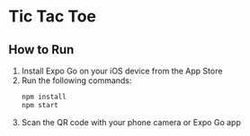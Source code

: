 # Tic Tac Toe

## How to Run

1. Install Expo Go on your iOS device from the App Store
2. Run the following commands:
   ```bash
   npm install
   npm start
   ```
3. Scan the QR code with your phone camera or Expo Go app
